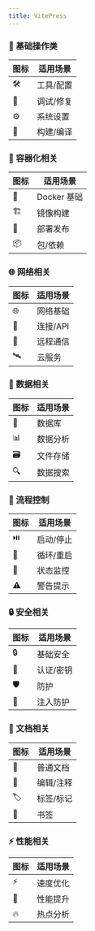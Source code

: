 ```yaml
---
title: VitePress
---
```


### 📌 基础操作类

| 图标 | 适用场景  |
| ---- | --------- |
| 🛠️   | 工具/配置 |
| 🔧   | 调试/修复 |
| ⚙️   | 系统设置  |
| 🔨   | 构建/编译 |

### 🐳 容器化相关

| 图标 | 适用场景    |
| ---- | ----------- |
| 🐳   | Docker 基础 |
| 🏗️   | 镜像构建    |
| 🚢   | 部署发布    |
| 📦   | 包/依赖     |

### 🌐 网络相关

| 图标 | 适用场景 |
| ---- | -------- |
| 🌐   | 网络基础 |
| 🔗   | 连接/API |
| 📡   | 远程通信 |
| 🛰️   | 云服务   |

### 💾 数据相关

| 图标 | 适用场景 |
| ---- | -------- |
| 💾   | 数据库   |
| 📊   | 数据分析 |
| 🗃️   | 文件存储 |
| 🔍   | 数据搜索 |

### 🚦 流程控制

| 图标 | 适用场景  |
| ---- | --------- |
| ⏯️   | 启动/停止 |
| 🔄   | 循环/重启 |
| 🚥   | 状态监控  |
| ⚠️   | 警告提示  |

### 🔒 安全相关

| 图标 | 适用场景  |
| ---- | --------- |
| 🔒   | 基础安全  |
| 🔑   | 认证/密钥 |
| 🛡️   | 防护      |
| 💉   | 注入防护  |

### 📜 文档相关

| 图标 | 适用场景  |
| ---- | --------- |
| 📄   | 普通文档  |
| 📝   | 编辑/注释 |
| 🏷️   | 标签/标记 |
| 🔖   | 书签      |

### ⚡ 性能相关

| 图标 | 适用场景 |
| ---- | -------- |
| ⚡   | 速度优化 |
| 🐎   | 性能提升 |
| 🔥   | 热点分析 |
